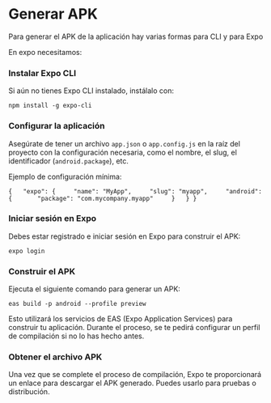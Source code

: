 # Generar APK

Para generar el APK de la aplicación hay varias formas para CLI y para Expo

En expo necesitamos:

### Instalar Expo CLI

Si aún no tienes Expo CLI instalado, instálalo con:

`npm install -g expo-cli`

### Configurar la aplicación

Asegúrate de tener un archivo `app.json` o `app.config.js` en la raíz del proyecto con la configuración necesaria, como el nombre, el slug, el identificador (`android.package`), etc.

Ejemplo de configuración mínima:

`{   "expo": {     "name": "MyApp",     "slug": "myapp",     "android": {       "package": "com.mycompany.myapp"     }   } }`

### Iniciar sesión en Expo

Debes estar registrado e iniciar sesión en Expo para construir el APK:

`expo login`

### Construir el APK

Ejecuta el siguiente comando para generar un APK:

`eas build -p android --profile preview`

Esto utilizará los servicios de EAS (Expo Application Services) para construir tu aplicación. Durante el proceso, se te pedirá configurar un perfil de compilación si no lo has hecho antes.

### Obtener el archivo APK

Una vez que se complete el proceso de compilación, Expo te proporcionará un enlace para descargar el APK generado. Puedes usarlo para pruebas o distribución.